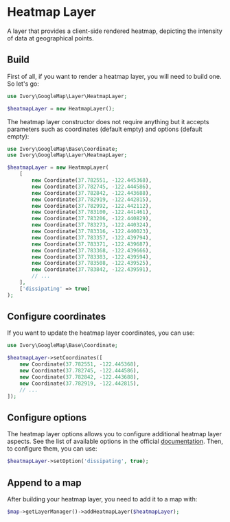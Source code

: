 # Heatmap Layer

A layer that provides a client-side rendered heatmap, depicting the intensity of data at geographical points.

## Build

First of all, if you want to render a heatmap layer, you will need to build one. So let's go:

``` php
use Ivory\GoogleMap\Layer\HeatmapLayer;

$heatmapLayer = new HeatmapLayer();
```

The heatmap layer constructor does not require anything but it accepts parameters such as coordinates (default empty) 
and options (default empty):

``` php
use Ivory\GoogleMap\Base\Coordinate;
use Ivory\GoogleMap\Layer\HeatmapLayer;

$heatmapLayer = new HeatmapLayer(
    [
        new Coordinate(37.782551, -122.445368),
        new Coordinate(37.782745, -122.444586),
        new Coordinate(37.782842, -122.443688),
        new Coordinate(37.782919, -122.442815),
        new Coordinate(37.782992, -122.442112),
        new Coordinate(37.783100, -122.441461),
        new Coordinate(37.783206, -122.440829),
        new Coordinate(37.783273, -122.440324),
        new Coordinate(37.783316, -122.440023),
        new Coordinate(37.783357, -122.439794),
        new Coordinate(37.783371, -122.439687),
        new Coordinate(37.783368, -122.439666),
        new Coordinate(37.783383, -122.439594),
        new Coordinate(37.783508, -122.439525),
        new Coordinate(37.783842, -122.439591),
        // ...
    ],
    ['dissipating' => true]
);
```

## Configure coordinates

If you want to update the heatmap layer coordinates, you can use:

``` php
use Ivory\GoogleMap\Base\Coordinate;

$heatmapLayer->setCoordinates([
    new Coordinate(37.782551, -122.445368),
    new Coordinate(37.782745, -122.444586),
    new Coordinate(37.782842, -122.443688),
    new Coordinate(37.782919, -122.442815),
    // ...
]);
```

## Configure options

The heatmap layer options allows you to configure additional heatmap layer aspects. See the list of available options 
in the official [documentation](https://developers.google.com/maps/documentation/javascript/reference#HeatmapLayerOptions). 
Then, to configure them, you can use:

``` php
$heatmapLayer->setOption('dissipating', true);
```

## Append to a map

After building your heatmap layer, you need to add it to a map with:

``` php
$map->getLayerManager()->addHeatmapLayer($heatmapLayer);
```
